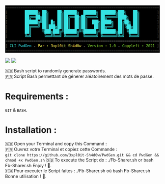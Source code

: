 <p align="center">
  <img src="PwdGen.png">
</p>
<p align="left">
  <img src="https://img.shields.io/badge/Licence-GPL%20V3-blue">
  <img src="https://img.shields.io/badge/Language-Shell%20Bash-blue?logo=gnubash">
</p>

🇬🇧 Bash script to randomly generate passwords.<br>
🇫🇷 Script Bash permettant de génerer aléatoirement des mots de passe.
# Requirements :
`GIT` & `BASH`.
# Installation :
🇬🇧 Open your Terminal and copy this Command :<br>
🇫🇷 Ouvrez votre Terminal et copiez cette Commande :<br>
`git clone https://github.com/3xpl0it-Sh4d0w/PwdGen.git && cd PwdGen && chmod +x PwdGen.sh`
🇬🇧 To execute the Script do : ./Fb-Sharer.sh or bash Fb-Sharer.sh Enjoy ! 🙂.<br>
🇫🇷 Pour executer le Script faites : ./Fb-Sharer.sh où bash Fb-Sharer.sh Bonne utilisation ! 🙂.
